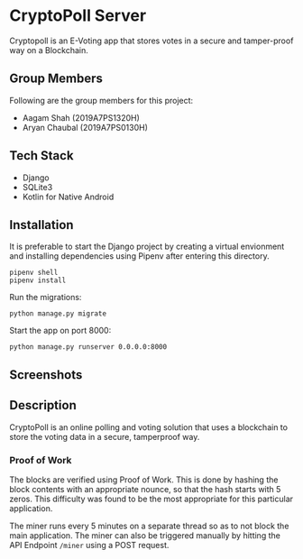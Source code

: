 # CryptoPoll Server

Cryptopoll is an E-Voting app that stores votes in a secure and tamper-proof way on a Blockchain. 

## Group Members
Following are the group members for this project:
- Aagam Shah (2019A7PS1320H)
- Aryan Chaubal (2019A7PS0130H)

## Tech Stack
- Django
- SQLite3
- Kotlin for Native Android

## Installation
It is preferable to start the Django project by creating a virtual envionment and installing dependencies using Pipenv after entering this directory. 
```
pipenv shell
pipenv install
```
Run the migrations:
```
python manage.py migrate
```
Start the app on port 8000:
```
python manage.py runserver 0.0.0.0:8000
```

## Screenshots

## Description
CryptoPoll is an online polling and voting solution that uses a blockchain to store the voting data in a secure, tamperproof way. 

### Proof of Work
The blocks are verified using Proof of Work. This is done by hashing the block contents with an appropriate nounce, so that the hash starts with 5 zeros. This difficulty was found to be the most appropriate for this particular application. 

The miner runs every 5 minutes on a separate thread so as to not block the main application.
The miner can also be triggered manually by hitting the API Endpoint `/miner` using a POST request. 